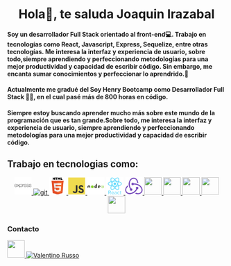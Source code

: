 <h1 align="center">Hola👋, te saluda Joaquin Irazabal</h1>
<h4 align="left">Soy un desarrollador Full Stack orientado al front-end💻. Trabajo en tecnologías como React, Javascript, Express, Sequelize, entre otras tecnologías. Me interesa la interfaz y experiencia de usuario, sobre todo,siempre aprendiendo y perfeccionando metodologías para una mejor productividad y capacidad de escribir código. Sin embargo, me encanta sumar conocimientos y perfeccionar lo aprendrido.📖</h4>

<h4>Actualmente me gradué del Soy Henry Bootcamp como Desarrollador Full Stack 🧑‍🎓, en el cual pasé más de 800 horas en código.</h4>

<h4>Siempre estoy buscando aprender mucho más sobre este mundo de la programación que es tan grande.Sobre todo, me interesa la interfaz y experiencia de usuario,
siempre aprendiendo y perfeccionando metodologías para una mejor productividad y capacidad de escribir código. 
</h4>
<h2>Trabajo en tecnologias como:</h2>
<div align="center">
<a href="https://expressjs.com" target="_blank" rel="noreferrer"> <img src="https://raw.githubusercontent.com/devicons/devicon/master/icons/express/express-original-wordmark.svg" alt="express" width="40" height="40"/> </a> 
<a href="https://git-scm.com/" target="_blank" rel="noreferrer"> <img src="https://www.vectorlogo.zone/logos/git-scm/git-scm-icon.svg" alt="git" width="40" height="40"/> </a> 
<a href="https://www.w3.org/html/" target="_blank" rel="noreferrer"> <img src="https://raw.githubusercontent.com/devicons/devicon/master/icons/html5/html5-original-wordmark.svg" alt="html5" width="40" height="40"/> </a> 
<a href="https://developer.mozilla.org/en-US/docs/Web/JavaScript" target="_blank" rel="noreferrer"> <img src="https://raw.githubusercontent.com/devicons/devicon/master/icons/javascript/javascript-original.svg" alt="javascript" width="40" height="40"/> </a>
<a href="https://nodejs.org" target="_blank" rel="noreferrer"> <img src="https://raw.githubusercontent.com/devicons/devicon/master/icons/nodejs/nodejs-original-wordmark.svg" alt="nodejs" width="40" height="40"/> </a>
<a href="https://reactjs.org/" target="_blank" rel="noreferrer"> <img src="https://raw.githubusercontent.com/devicons/devicon/master/icons/react/react-original-wordmark.svg" alt="react" width="40" height="40"/> </a>
<a href="https://redux.js.org" target="_blank" rel="noreferrer"> <img src="https://raw.githubusercontent.com/devicons/devicon/master/icons/redux/redux-original.svg" alt="redux" width="40" height="40"/> </a>
<a href="https://www.npmjs.com/" target="_blank">
 <img src="https://cdn.jsdelivr.net/gh/devicons/devicon/icons/npm/npm-original-wordmark.svg" width="40" height="40" />
 </a>
 <a href="https://sequelize.org/" target="_blank">
  <img src="https://cdn.jsdelivr.net/gh/devicons/devicon/icons/sequelize/sequelize-original.svg" width="40" height="40"/>
  </a>
   <a href="https://trello.com/" target="_blank">
    <img src="https://cdn.jsdelivr.net/gh/devicons/devicon/icons/trello/trello-plain.svg" width="40" height="40"/>
    </a>
<a href="https://devdocs.io/css/" target="_blank">
  <img src="https://cdn.jsdelivr.net/gh/devicons/devicon/icons/css3/css3-original.svg" width="40" height="40"  />
    </a>
 <a href="https://tailwindcss.com/" target="_blank">
  <img src="https://cdn.jsdelivr.net/gh/devicons/devicon/icons/tailwindcss/tailwindcss-original-wordmark.svg" width="40" height="40"  />
    </a>
 </div>
 <div>
 <h3>Contacto</h3>
 <a href="https://www.linkedin.com/in/joaquin-irazabal/" target="_blank">
  <img src="https://cdn.jsdelivr.net/gh/devicons/devicon/icons/linkedin/linkedin-original.svg" width="40" height="40"/>
  </a>
  <a href="mailto:joairazabal1@gmail.com" target="blank"><img  src="https://cdn-icons-png.flaticon.com/512/281/281769.png" alt="Valentino Russo" height="40" width="40" /></a>
 </div> 
</p>
